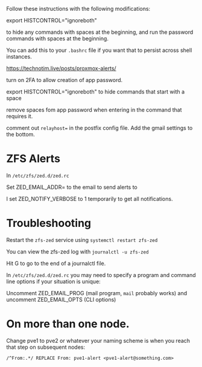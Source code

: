 Follow these instructions with the following modifications:

export HISTCONTROL="ignoreboth"

to hide any commands with spaces at the beginning, and run the password commands with spaces at the beginning.

You can add this to your `.bashrc` file if you want that to persist across shell instances.

https://technotim.live/posts/proxmox-alerts/

turn on 2FA to allow creation of app password.

export HISTCONTROL="ignoreboth" to hide commands that start with a space

remove spaces fom app password when entering in the command that requires it.

comment out `relayhost=` in the postfix config file. Add the gmail settings to the bottom.

# ZFS Alerts

In `/etc/zfs/zed.d/zed.rc`

Set ZED_EMAIL_ADDR=
to the email to send alerts to

I set ZED_NOTIFY_VERBOSE to 1 temporarily to get all notifications.

# Troubleshooting

Restart the `zfs-zed` service using `systemctl restart zfs-zed`

You can view the zfs-zed log with `journalctl -u zfs-zed`

Hit G to go to the end of a journalctl file.

In `/etc/zfs/zed.d/zed.rc`
you may need to specify a program and command line options if your situation is unique:

Uncomment ZED_EMAIL_PROG (mail program, `mail` probably works) and uncomment ZED_EMAIL_OPTS (CLI options)

# On more than one node.

Change pve1 to pve2 or whatever your naming scheme is when you reach that step on subsequent nodes:

`/^From:.*/ REPLACE From: pve1-alert <pve1-alert@something.com>`

